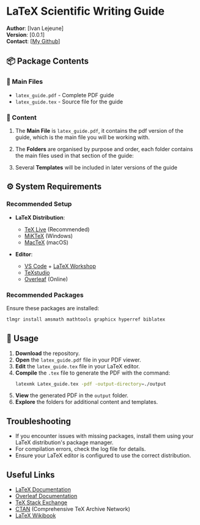 # LaTeX Scientific Writing Guide

**Author**: [Ivan Lejeune]  
**Version**: [0.0.1]  
**Contact**: [[My Github](https://github.com/Ivan23BG)]  

## 📦 Package Contents

### 📄 Main Files
- `latex_guide.pdf` - Complete PDF guide
- `latex_guide.tex` - Source file for the guide

### 📂 Content
1. The **Main File** is `latex_guide.pdf`, it contains the pdf version of the guide, which is the main file you will be working with.

2. The **Folders** are organised by purpose and order, each folder contains the main files used in that section of the guide:

3. Several **Templates** will be included in later versions of the guide

## ⚙️ System Requirements

### Recommended Setup
- **LaTeX Distribution**:
  - [TeX Live](https://www.tug.org/texlive/) (Recommended)
  - [MiKTeX](https://miktex.org/) (Windows)
  - [MacTeX](https://www.tug.org/mactex/) (macOS)

- **Editor**:
  - [VS Code](https://code.visualstudio.com/) + [LaTeX Workshop](https://marketplace.visualstudio.com/items?itemName=James-Yu.latex-workshop)
  - [TeXstudio](https://www.texstudio.org/)
  - [Overleaf](https://www.overleaf.com) (Online)

### Recommended Packages
Ensure these packages are installed:
```bash
tlmgr install amsmath mathtools graphicx hyperref biblatex
```

## 📖 Usage
1. **Download** the repository.
2. **Open** the `latex_guide.pdf` file in your PDF viewer.
3. **Edit** the `latex_guide.tex` file in your LaTeX editor.
4. **Compile** the `.tex` file to generate the PDF with the command:
   ```bash
   latexmk Latex_guide.tex -pdf -output-directory=./output
   ```
5. **View** the generated PDF in the `output` folder.
6. **Explore** the folders for additional content and templates.

## Troubleshooting
- If you encounter issues with missing packages, install them using your LaTeX distribution's package manager.
- For compilation errors, check the log file for details. 
- Ensure your LaTeX editor is configured to use the correct distribution.

## Useful Links
- [LaTeX Documentation](https://www.latex-project.org/help/documentation/)
- [Overleaf Documentation](https://www.overleaf.com/learn)
- [TeX Stack Exchange](https://tex.stackexchange.com/)
- [CTAN](https://ctan.org/) (Comprehensive TeX Archive Network)
- [LaTeX Wikibook](https://en.wikibooks.org/wiki/LaTeX)